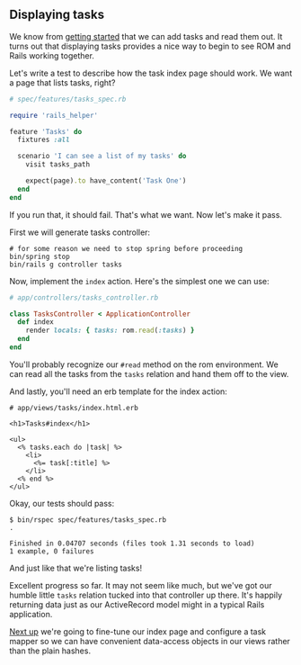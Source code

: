 ## Displaying tasks

We know from [getting started](/tutorials/rails/getting-started) that we
can add tasks and read them out. It turns out that displaying tasks provides
a nice way to begin to see ROM and Rails working together.

Let's write a test to describe how the task index page should work. We
want a page that lists tasks, right?

``` ruby
# spec/features/tasks_spec.rb

require 'rails_helper'

feature 'Tasks' do
  fixtures :all

  scenario 'I can see a list of my tasks' do
    visit tasks_path

    expect(page).to have_content('Task One')
  end
end
```

If you run that, it should fail. That's what we want. Now let's make it
pass.

First we will generate tasks controller:

``` shell
# for some reason we need to stop spring before proceeding
bin/spring stop
bin/rails g controller tasks
```

Now, implement the `index` action. Here's the simplest one we can use:

``` ruby
# app/controllers/tasks_controller.rb

class TasksController < ApplicationController
  def index
    render locals: { tasks: rom.read(:tasks) }
  end
end
```

You'll probably recognize our `#read` method on the rom environment. We can
read all the tasks from the `tasks` relation and hand them off to the view.

And lastly, you'll need an erb template for the index action:

``` erb
# app/views/tasks/index.html.erb

<h1>Tasks#index</h1>

<ul>
  <% tasks.each do |task| %>
    <li>
      <%= task[:title] %>
    </li>
  <% end %>
</ul>
```

Okay, our tests should pass:

``` shell
$ bin/rspec spec/features/tasks_spec.rb
.

Finished in 0.04707 seconds (files took 1.31 seconds to load)
1 example, 0 failures
```

And just like that we're listing tasks!

Excellent progress so far. It may not seem like much, but we've got our
humble little `tasks` relation tucked into that controller up there. It's
happily returning data just as our ActiveRecord model might in a typical
Rails application.

[Next up](/tutorials/rails/task-relation) we're going to fine-tune our index
page and configure a task mapper so we can have convenient data-access objects
in our views rather than the plain hashes.
